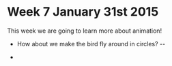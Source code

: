 # Week 7 January 31st 2015
This week we are going to learn more about animation!

- How about we make the bird fly around in circles?
--

-